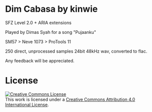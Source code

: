 # Dim Cabasa by kinwie

SFZ Level 2.0 + ARIA extensions

Played by Dimas Syah for a song "Pujaanku"

SM57 > Neve 1073 > ProTools 11

250 direct, unprocessed samples 24bit 48kHz wav, converted to flac.

Any feedback will be appreciated.

# License

<a rel="license" href="http://creativecommons.org/licenses/by/4.0/">
<img alt="Creative Commons License" style="border-width:0"
src="https://i.creativecommons.org/l/by/4.0/88x31.png" /></a><br />
This work is licensed under a <a rel="license"
href="http://creativecommons.org/licenses/by/4.0/">
Creative Commons Attribution 4.0 International License</a>.
